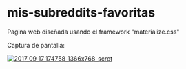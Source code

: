 # mis-subreddits-favoritas
Pagina web diseñada usando el framework "materialize.css"

Captura de pantalla:

<a href="https://ibb.co/c6dMKQ"><img src="https://preview.ibb.co/d0e6m5/2017_09_17_174758_1366x768_scrot.png" alt="2017_09_17_174758_1366x768_scrot" border="0"></a>
